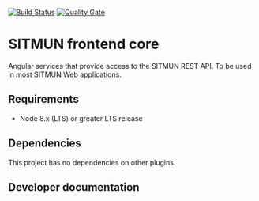 [![Build Status](https://travis-ci.org/sitmun/sitmun-frontend-core.svg?branch=master)](https://travis-ci.org/sitmun/sitmun-frontend-core)
[![Quality Gate](https://sonarcloud.io/api/project_badges/measure?project=org.sitmun%3Asitmun-frontend-core&metric=alert_status)](https://sonarcloud.io/dashboard?id=org.sitmun%3Asitmun-frontend-core)

# SITMUN frontend core
Angular services that provide access to the SITMUN REST API. To be used in most SITMUN Web applications.


## Requirements

- Node 8.x (LTS) or greater LTS release

## Dependencies

This project has no dependencies on other plugins.

## Developer documentation

